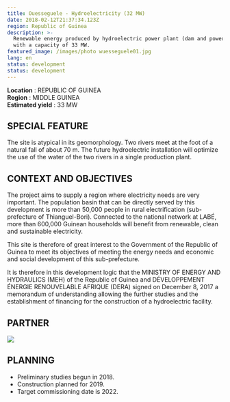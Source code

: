 ```yaml
---
title: Ouesseguele - Hydroelectricity (32 MW)
date: 2018-02-12T21:37:34.123Z
region: Republic of Guinea
description: >-
  Renewable energy produced by hydroelectric power plant (dam and power station)
  with a capacity of 33 MW.
featured_image: /images/photo wuesseguele01.jpg
lang: en
status: development
status: development
---
```

**Location** : REPUBLIC OF GUINEA<br>
**Region** : MIDDLE GUINEA<br>
**Estimated yield** : 33 MW<br>

## SPECIAL FEATURE

The site is atypical in its geomorphology. Two rivers meet at the foot of a natural fall of about 70 m. The future hydroelectric installation will optimize the use of the water of the two rivers in a single production plant.

## CONTEXT AND OBJECTIVES

The project aims to supply a region where electricity needs are very important. The population basin that can be directly served by this development is more than 50,000 people in rural electrification (sub-prefecture of Thianguel-Bori). Connected to the national network at LABÉ, more than 600,000 Guinean households will benefit from renewable, clean and sustainable electricity.

This site is therefore of great interest to the Government of the Republic of Guinea to meet its objectives of meeting the energy needs and economic and social development of this sub-prefecture.

It is therefore in this development logic that the MINISTRY OF ENERGY AND HYDRAULICS (MEH) of the Republic of Guinea and DÉVELOPPEMENT ÉNERGIE RENOUVELABLE AFRIQUE (DERA) signed on December 8, 2017 a memorandum of understanding allowing the further studies and the establishment of financing for the construction of a hydroelectric facility.

## PARTNER

![](/images/logo_BETRER.png)

## PLANNING

* Preliminary studies begun in 2018.
* Construction planned for 2019.
* Target commissioning date is 2022.

